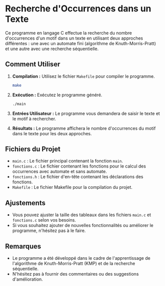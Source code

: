 # Recherche d'Occurrences dans un Texte

Ce programme en langage C effectue la recherche du nombre d'occurrences d'un motif dans un texte en utilisant deux approches différentes : une avec un automate fini (algorithme de Knuth-Morris-Pratt) et une autre avec une recherche séquentielle.

## Comment Utiliser

1. **Compilation :** Utilisez le fichier `Makefile` pour compiler le programme.

    ```bash
    make
    ```

2. **Exécution :** Exécutez le programme généré.

    ```bash
    ./main
    ```

3. **Entrées Utilisateur :** Le programme vous demandera de saisir le texte et le motif à rechercher.

4. **Résultats :** Le programme affichera le nombre d'occurrences du motif dans le texte pour les deux approches.

## Fichiers du Projet

- `main.c` : Le fichier principal contenant la fonction `main`.
- `fonctions.c` : Le fichier contenant les fonctions pour le calcul des occurrences avec automate et sans automate.
- `fonctions.h` : Le fichier d'en-tête contenant les déclarations des fonctions.
- `Makefile` : Le fichier Makefile pour la compilation du projet.

## Ajustements

- Vous pouvez ajuster la taille des tableaux dans les fichiers `main.c` et `fonctions.c` selon vos besoins.
- Si vous souhaitez ajouter de nouvelles fonctionnalités ou améliorer le programme, n'hésitez pas à le faire.

## Remarques

- Le programme a été développé dans le cadre de l'apprentissage de l'algorithme de Knuth-Morris-Pratt (KMP) et de la recherche séquentielle.
- N'hésitez pas à fournir des commentaires ou des suggestions d'amélioration.
